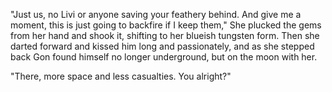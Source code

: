 "Just us, no Livi or anyone saving your feathery behind. And give me a moment, this is just going to backfire if I keep them," She plucked the gems from her hand and shook it, shifting to her blueish tungsten form. Then she darted forward and kissed him long and passionately,  and as she stepped back Gon found himself no longer underground, but on the moon with her.   

"There, more space and less casualties. You alright?"